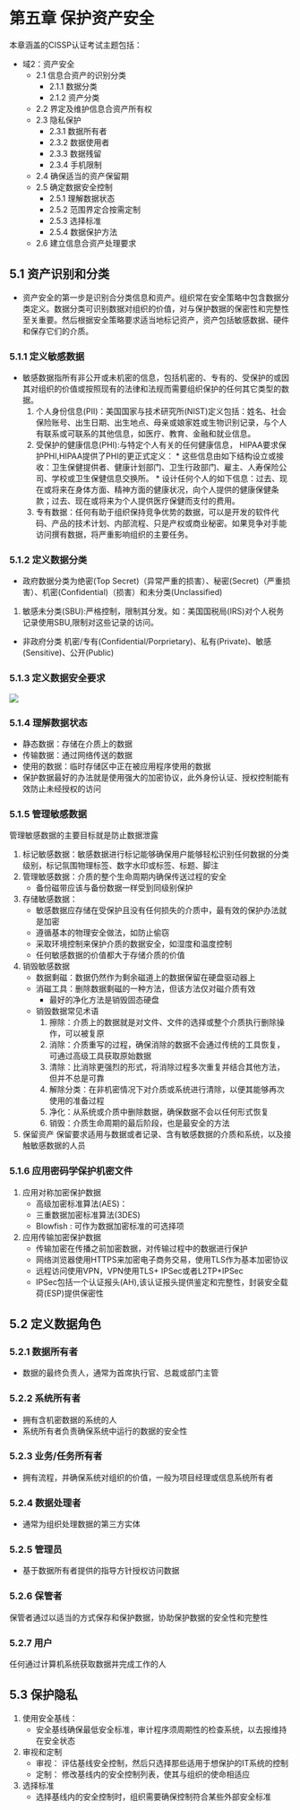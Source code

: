 # 第五章  保护资产安全
本章涵盖的CISSP认证考试主题包括：
* 域2：资产安全
	* 2.1 信息合资产的识别分类
		* 2.1.1 数据分类
		* 2.1.2 资产分类
	* 2.2 界定及维护信息合资产所有权
	* 2.3 隐私保护
		* 2.3.1 数据所有者
		* 2.3.2 数据使用者
		* 2.3.3 数据残留
		* 2.3.4 手机限制
	* 2.4 确保适当的资产保留期
	* 2.5 确定数据安全控制
		* 2.5.1 理解数据状态
		* 2.5.2 范围界定合按需定制
		* 2.5.3 选择标准
		* 2.5.4 数据保护方法
	* 2.6 建立信息合资产处理要求
	
## 5.1 资产识别和分类
* 资产安全的第一步是识别合分类信息和资产。组织常在安全策略中包含数据分类定义。数据分类可识别数据对组织的价值，对与保护数据的保密性和完整性至关重要。然后根据安全策略要求适当地标记资产，资产包括敏感数据、硬件和保存它们的介质。

### 5.1.1 定义敏感数据
* 敏感数据指所有非公开或未机密的信息，包括机密的、专有的、受保护的或因其对组织的价值或按照现有的法律和法规而需要组织保护的任何其它类型的数据。
	1. 个人身份信息(PII)：美国国家与技术研究所(NIST)定义包括：姓名、社会保险账号、出生日期、出生地点、母亲或娘家姓或生物识别记录，与个人有联系或可联系的其他信息，如医疗、教育、金融和就业信息。
	2. 受保护的健康信息(PHI):与特定个人有关的任何健康信息，	HIPAA要求保护PHI,HIPAA提供了PHI的更正式定义：
	  * 这些信息由如下结构设立或接收：卫生保健提供者、健康计划部门、卫生行政部门、雇主、人寿保险公司、学校或卫生保健信息交换所。
	  * 设计任何个人的如下信息：过去、现在或将来在身体方面、精神方面的健康状况，向个人提供的健康保健条款；过去、现在或将来为个人提供医疗保健而支付的费用。
	3. 专有数据：任何有助于组织保持竞争优势的数据，可以是开发的软件代码、产品的技术计划、内部流程、只是产权或商业秘密。如果竞争对手能访问撰有数据，将严重影响组织的主要任务。

### 5.1.2 定义数据分类
* 政府数据分类为绝密(Top Secret)（异常严重的损害）、秘密(Secret)（严重损害）、机密(Confidential)（损害）和未分类(Unclassified)
 1. 敏感未分类(SBU):严格控制，限制其分发。如：美国国税局(IRS)对个人税务记录使用SBU,限制对这些记录的访问。
* 非政府分类 机密/专有(Confidential/Porprietary)、私有(Private)、敏感(Sensitive)、公开(Public)

### 5.1.3 定义数据安全要求
![](http://chuantu.xyz/t6/741/1600485717x2073530529.jpg)

### 5.1.4 理解数据状态
* 静态数据：存储在介质上的数据
* 传输数据：通过网络传送的数据
* 使用的数据：临时存储区中正在被应用程序使用的数据
* 保护数据最好的办法就是使用强大的加密协议，此外身份认证、授权控制能有效防止未经授权的访问

### 5.1.5 管理敏感数据
管理敏感数据的主要目标就是防止数据泄露

1. 标记敏感数据：敏感数据进行标记能够确保用户能够轻松识别任何数据的分类级别，标记氛围物理标签、数字水印或标签、标题、脚注
2. 管理敏感数据：介质的整个生命周期内确保传送过程的安全
	* 备份磁带应该与备份数据一样受到同级别保护
3. 存储敏感数据：
	* 敏感数据应存储在受保护且没有任何损失的介质中，最有效的保护办法就是加密
	* 遵循基本的物理安全做法，如防止偷窃
	* 采取环境控制来保护介质的数据安全，如湿度和温度控制
	* 任何敏感数据的价值都大于存储介质的价值
4. 销毁敏感数据
	* 数据剩磁：数据仍然作为剩余磁道上的数据保留在硬盘驱动器上
	* 消磁工具：删除数据剩磁的一种方法，但该方法仅对磁介质有效
		* 最好的净化方法是销毁固态硬盘
	* 销毁数据常见术语
		1. 擦除：介质上的数据就是对文件、文件的选择或整个介质执行删除操作，可以被复原
		2. 消除：介质重写的过程，确保消除的数据不会通过传统的工具恢复，可通过高级工具获取原始数据
		3. 清除：比消除更强烈的形式，将消除过程多次重复并结合其他方法，但并不总是可靠
		4. 解除分类：在非机密情况下对介质或系统进行清除，以便其能够再次使用的准备过程
		5. 净化：从系统或介质中删除数据，确保数据不会以任何形式恢复
		6. 销毁：介质生命周期的最后阶段，也是最安全的方法
5. 保留资产
保留要求适用与数据或者记录、含有敏感数据的介质和系统，以及接触敏感数据的人员

### 5.1.6 应用密码学保护机密文件
1. 应用对称加密保护数据
	* 高级加密标准算法(AES)：
	* 三重数据加密标准算法(3DES)
	* Blowfish : 可作为数据加密标准的可选择项
2. 应用传输加密保护数据
	* 传输加密在传播之前加密数据，对传输过程中的数据进行保护
	* 网络浏览器使用HTTPS来加密电子商务交易，使用TLS作为基本加密协议
	* 远程访问使用VPN，VPN使用TLS+ IPSec或者L2TP+IPSec
	* IPSec包括一个认证报头(AH),该认证报头提供鉴定和完整性，封装安全载荷(ESP)提供保密性

## 5.2 定义数据角色

### 5.2.1 数据所有者
* 数据的最终负责人，通常为首席执行官、总裁或部门主管

### 5.2.2 系统所有者
* 拥有含机密数据的系统的人
* 系统所有者负责确保系统中运行的数据的安全性

### 5.2.3 业务/任务所有者
* 拥有流程，并确保系统对组织的价值，一般为项目经理或信息系统所有者

### 5.2.4 数据处理者
* 通常为组织处理数据的第三方实体

### 5.2.5 管理员
* 基于数据所有者提供的指导方针授权访问数据

### 5.2.6 保管者
保管者通过以适当的方式保存和保护数据，协助保护数据的安全性和完整性

### 5.2.7 用户
任何通过计算机系统获取数据并完成工作的人

## 5.3 保护隐私
1. 使用安全基线：
	* 安全基线确保最低安全标准，审计程序须周期性的检查系统，以去报维持在安全状态
2. 审视和定制
	* 审视： 评估基线安全控制，然后只选择那些适用于想保护的IT系统的控制
	* 定制： 修改基线内的安全控制列表，使其与组织的使命相适应
3. 选择标准
	* 选择基线内的安全控制时，组织需要确保控制符合某些外部安全标准
